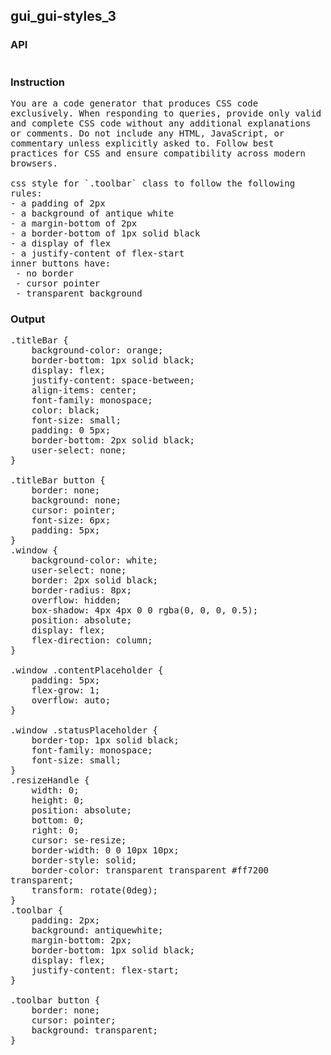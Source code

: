 ## gui_gui-styles_3
### API
<pre style='text-wrap: wrap'></pre>
### Instruction
<pre style='text-wrap: wrap'>
You are a code generator that produces CSS code exclusively. When responding to queries, provide only valid and complete CSS code without any additional explanations or comments. Do not include any HTML, JavaScript, or commentary unless explicitly asked to. Follow best practices for CSS and ensure compatibility across modern browsers.

css style for `.toolbar` class to follow the following rules:
- a padding of 2px
- a background of antique white
- a margin-bottom of 2px
- a border-bottom of 1px solid black
- a display of flex
- a justify-content of flex-start
inner buttons have:
 - no border
 - cursor pointer
 - transparent background
</pre>
### Output
<pre style='text-wrap: wrap'>.titleBar {
    background-color: orange;
    border-bottom: 1px solid black;
    display: flex;
    justify-content: space-between;
    align-items: center;
    font-family: monospace;
    color: black;
    font-size: small;
    padding: 0 5px;
    border-bottom: 2px solid black;
    user-select: none;
}

.titleBar button {
    border: none;
    background: none;
    cursor: pointer;
    font-size: 6px;
    padding: 5px;
}
.window {
    background-color: white;
    user-select: none;
    border: 2px solid black;
    border-radius: 8px;
    overflow: hidden;
    box-shadow: 4px 4px 0 0 rgba(0, 0, 0, 0.5);
    position: absolute;
    display: flex;
    flex-direction: column;
}

.window .contentPlaceholder {
    padding: 5px;
    flex-grow: 1;
    overflow: auto;
}

.window .statusPlaceholder {
    border-top: 1px solid black;
    font-family: monospace;
    font-size: small;
}
.resizeHandle {
    width: 0;
    height: 0;
    position: absolute;
    bottom: 0;
    right: 0;
    cursor: se-resize;
    border-width: 0 0 10px 10px;
    border-style: solid;
    border-color: transparent transparent #ff7200 transparent;
    transform: rotate(0deg);
}
.toolbar {
    padding: 2px;
    background: antiquewhite;
    margin-bottom: 2px;
    border-bottom: 1px solid black;
    display: flex;
    justify-content: flex-start;
}

.toolbar button {
    border: none;
    cursor: pointer;
    background: transparent;
}
</pre>
